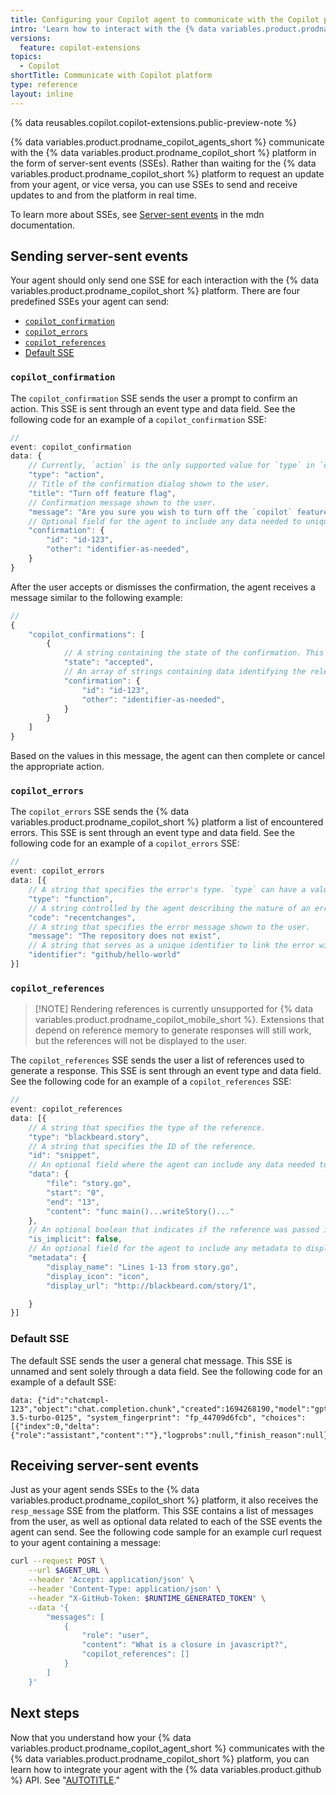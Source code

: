 ```yaml
---
title: Configuring your Copilot agent to communicate with the Copilot platform
intro: 'Learn how to interact with the {% data variables.product.prodname_copilot_short %} platform by sending and receiving server-sent events with your {% data variables.product.prodname_copilot_agent_short %}.'
versions:
  feature: copilot-extensions
topics:
  - Copilot
shortTitle: Communicate with Copilot platform
type: reference
layout: inline
---
```


{% data reusables.copilot.copilot-extensions.public-preview-note %}

{% data variables.product.prodname_copilot_agents_short %} communicate with the {% data variables.product.prodname_copilot_short %} platform in the form of server-sent events (SSEs). Rather than waiting for the {% data variables.product.prodname_copilot_short %} platform to request an update from your agent, or vice versa, you can use SSEs to send and receive updates to and from the platform in real time.

To learn more about SSEs, see [Server-sent events](https://developer.mozilla.org/en-US/docs/Web/API/Server-sent_events) in the mdn documentation.

## Sending server-sent events

Your agent should only send one SSE for each interaction with the {% data variables.product.prodname_copilot_short %} platform. There are four predefined SSEs your agent can send:

* [`copilot_confirmation`](#copilot_confirmation)
* [`copilot_errors`](#copilot_errors)
* [`copilot_references`](#copilot_references)
* [Default SSE](#default-sse)

### `copilot_confirmation`

The `copilot_confirmation` SSE sends the user a prompt to confirm an action. This SSE is sent through an event type and data field. See the following code for an example of a `copilot_confirmation` SSE:

```typescript annotate
//
event: copilot_confirmation
data: {
    // Currently, `action` is the only supported value for `type` in `copilot_confirmation`.
    "type": "action",
    // Title of the confirmation dialog shown to the user.
    "title": "Turn off feature flag",
    // Confirmation message shown to the user.
    "message": "Are you sure you wish to turn off the `copilot` feature flag?",
    // Optional field for the agent to include any data needed to uniquely identify this confirmation and take action once the decision is received from the client.
    "confirmation": {
        "id": "id-123",
        "other": "identifier-as-needed",
    }
}
```

After the user accepts or dismisses the confirmation, the agent receives a message similar to the following example:

```typescript annotate
//
{
    "copilot_confirmations": [
        {
            // A string containing the state of the confirmation. This value is either `accepted` or `dismissed`.
            "state": "accepted",
            // An array of strings containing data identifying the relevant action.
            "confirmation": {
                "id": "id-123",
                "other": "identifier-as-needed",
            }
        }
    ]
}
```

Based on the values in this message, the agent can then complete or cancel the appropriate action.

### `copilot_errors`

The `copilot_errors` SSE sends the {% data variables.product.prodname_copilot_short %} platform a list of encountered errors. This SSE is sent through an event type and data field. See the following code for an example of a `copilot_errors` SSE:

```typescript annotate
//
event: copilot_errors
data: [{
    // A string that specifies the error's type. `type` can have a value of `reference`, `function` or `agent`.
    "type": "function",
    // A string controlled by the agent describing the nature of an error.
    "code": "recentchanges",
    // A string that specifies the error message shown to the user.
    "message": "The repository does not exist",
    // A string that serves as a unique identifier to link the error with other resources such as references or function calls.
    "identifier": "github/hello-world"
}]
```

### `copilot_references`

> [!NOTE] Rendering references is currently unsupported for {% data variables.product.prodname_copilot_mobile_short %}. Extensions that depend on reference memory to generate responses will still work, but the references will not be displayed to the user.

The `copilot_references` SSE sends the user a list of references used to generate a response. This SSE is sent through an event type and data field. See the following code for an example of a `copilot_references` SSE:

```typescript annotate
//
event: copilot_references
data: [{
    // A string that specifies the type of the reference.
    "type": "blackbeard.story",
    // A string that specifies the ID of the reference.
    "id": "snippet",
    // An optional field where the agent can include any data needed to uniquely identify this reference.
    "data": {
        "file": "story.go",
        "start": "0",
        "end": "13",
        "content": "func main()...writeStory()..."
    },
    // An optional boolean that indicates if the reference was passed implicitly or explicitly.
    "is_implicit": false,
    // An optional field for the agent to include any metadata to display in the user's environment. If any of the below required fields are missing, then the reference will not be rendered in the UI.
    "metadata": {
        "display_name": "Lines 1-13 from story.go",
        "display_icon": "icon",
        "display_url": "http://blackbeard.com/story/1",

    }
}]
```

### Default SSE

The default SSE sends the user a general chat message. This SSE is unnamed and sent solely through a data field. See the following code for an example of a default SSE:

```text
data: {"id":"chatcmpl-123","object":"chat.completion.chunk","created":1694268190,"model":"gpt-3.5-turbo-0125", "system_fingerprint": "fp_44709d6fcb", "choices":[{"index":0,"delta":{"role":"assistant","content":""},"logprobs":null,"finish_reason":null}]}
```

## Receiving server-sent events

Just as your agent sends SSEs to the {% data variables.product.prodname_copilot_short %} platform, it also receives the `resp_message` SSE from the platform. This SSE contains a list of messages from the user, as well as optional data related to each of the SSE events the agent can send. See the following code sample for an example curl request to your agent containing a message:

```bash
curl --request POST \
    --url $AGENT_URL \
    --header 'Accept: application/json' \
    --header 'Content-Type: application/json' \
    --header "X-GitHub-Token: $RUNTIME_GENERATED_TOKEN" \
    --data '{
        "messages": [
            {
                "role": "user",
                "content": "What is a closure in javascript?",
                "copilot_references": []
            }
        ]
    }'
```

## Next steps

Now that you understand how your {% data variables.product.prodname_copilot_agent_short %} communicates with the {% data variables.product.prodname_copilot_short %} platform, you can learn how to integrate your agent with the {% data variables.product.github %} API. See "[AUTOTITLE](/copilot/building-copilot-extensions/building-a-copilot-agent-for-your-copilot-extension/configuring-your-copilot-agent-to-communicate-with-github)."
